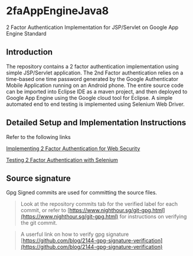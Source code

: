 # 2faAppEngineJava8
2 Factor Authentication Implementation for JSP/Servlet on Google App Engine Standard 

## Introduction

The repository contains a 2 factor authentication implementation using simple JSP/Servlet application. The 2nd Factor authentication relies on a time-based one time password generated by the Google Authenticator Mobile Application running on an Android phone. The entire source code can be imported into Eclipse IDE as a maven project, and then deployed to Google App Engine using the Google cloud tool for Eclipse. A simple automated end to end testing is implemented using Selenium Web Driver. 


## Detailed Setup and Implementation Instructions

Refer to the following links 

[Implementing 2 Factor Authentication for Web Security](https://www.nighthour.sg/articles/2018/implement-2factor-authentication-web-security.html)


[Testing 2 Factor Authentication with Selenium](https://www.nighthour.sg/articles/2018/testing-2fa-selenium-junit.html)


## Source signature
Gpg Signed commits are used for committing the source files. 

> Look at the repository commits tab for the verified label for each commit, or refer to [https://www.nighthour.sg/git-gpg.html](https://www.nighthour.sg/git-gpg.html) for instructions on verifying the git commit. 

> A userful link on how to verify gpg signature [https://github.com/blog/2144-gpg-signature-verification](https://github.com/blog/2144-gpg-signature-verification)


